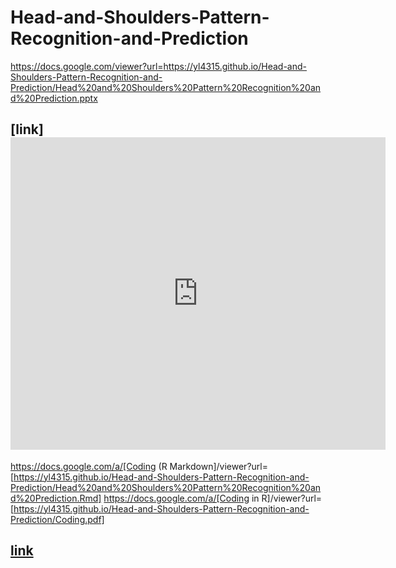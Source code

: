 # Head-and-Shoulders-Pattern-Recognition-and-Prediction


https://docs.google.com/viewer?url=<https://yl4315.github.io/Head-and-Shoulders-Pattern-Recognition-and-Prediction/Head%20and%20Shoulders%20Pattern%20Recognition%20and%20Prediction.pptx>  

## [link]<iframe src="https://docs.google.com/viewer?url=https://yl4315.github.io/Head-and-Shoulders-Pattern-Recognition-and-Prediction/Head%20and%20Shoulders%20Pattern%20Recognition%20and%20Prediction.pptx&embedded=true" style="width:600px; height:500px;" frameborder="0"></iframe>

https://docs.google.com/a/[Coding (R Markdown]/viewer?url=[https://yl4315.github.io/Head-and-Shoulders-Pattern-Recognition-and-Prediction/Head%20and%20Shoulders%20Pattern%20Recognition%20and%20Prediction.Rmd]
https://docs.google.com/a/[Coding in R]/viewer?url=[https://yl4315.github.io/Head-and-Shoulders-Pattern-Recognition-and-Prediction/Coding.pdf]


## [link](https://docs.google.com/viewer?url=https://yl4315.github.io/Head-and-Shoulders-Pattern-Recognition-and-Prediction/Head%20and%20Shoulders%20Pattern%20Recognition%20and%20Prediction.pptx)
